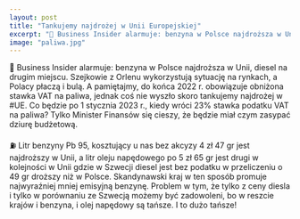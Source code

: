 ```yaml
---
layout: post
title: "Tankujemy najdrożej w Unii Europejskiej"
excerpt: "🚨 Business Insider alarmuje: benzyna w Polsce najdroższa w Unii, diesel na drugim miejscu. Szejkowie z Orlenu wykorzystują sytuację na rynkach, a Polacy płaczą i bulą. A pamiętajmy, do końca 2022 r. obowiązuje obniżona stawka VAT na paliwa, jednak coś nie wyszło skoro tankujemy najdrożej w #UE. Co będzie po 1 stycznia 2023 r., kiedy wróci 23% stawka podatku VAT na paliwa? Tylko Minister Finansów się cieszy, że będzie miał czym zasypać dziurę budżetową."
image: "paliwa.jpg"
---
```


🚨 Business Insider alarmuje: benzyna w Polsce najdroższa w Unii, diesel na drugim miejscu. Szejkowie z Orlenu wykorzystują sytuację na rynkach, a Polacy płaczą i bulą. A pamiętajmy, do końca 2022 r. obowiązuje obniżona stawka VAT na paliwa, jednak coś nie wyszło skoro tankujemy najdrożej w #UE. Co będzie po 1 stycznia 2023 r., kiedy wróci 23% stawka podatku VAT na paliwa? Tylko Minister Finansów się cieszy, że będzie miał czym zasypać dziurę budżetową.

⛽️ Litr benzyny Pb 95, kosztujący u nas bez akcyzy 4 zł 47 gr jest najdroższy w Unii, a litr oleju napędowego po 5 zł 65 gr jest drugi w kolejności w Unii gdzie w Szwecji diesel jest bez podatku w przeliczeniu o 49 gr droższy niż w Polsce. Skandynawski kraj w ten sposób promuje najwyraźniej mniej emisyjną benzynę. Problem w tym, że tylko z ceny diesla i tylko w porównaniu ze Szwecją możemy być zadowoleni, bo w reszcie krajów i benzyna, i olej napędowy są tańsze. I to dużo tańsze!
